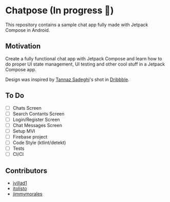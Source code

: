 # Chatpose (In progress 🚧)

This repository contains a sample chat app fully made with Jetpack Compose in Android.

## Motivation
Create a fully functional chat app with Jetpack Compose and learn how to do proper UI 
state management, UI testing and other cool stuff in a Jetpack Compose app.

Design was inspired by [Tannaz Sadeghi](https://dribbble.com/tannazsadeghi)'s shot in 
[Dribbble](https://dribbble.com/shots/11470136-A-Messaging-App-Concept).

## To Do
 - [ ] Chats Screen
 - [ ] Search Contants Screen
 - [ ] Login/Register Screen
 - [ ] Chat Messages Screen
 - [ ] Setup MVI
 - [ ] Firebase project 
 - [ ] Code Style (ktlint/detekt)
 - [ ] Tests
 - [ ] CI/CI

## Contributors
 - [jvillad1](https://github.com/jvillad1)
 - [itolisto](https://github.com/itolisto)
 - [jimmymorales](https://github.com/jimmymorales)
